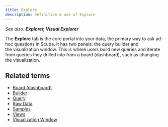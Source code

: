```yaml
---
title: Explore 
description: Definition & use of Explore 
---
```

*See also:* ***Explorer, Visual Explorer***

The **Explore** tab is the core portal into your data, the primary way to ask ad-hoc questions in Scuba. It has two panels: the query builder and the visualization window. This is where users build new queries and iterate from queries they drilled into from a board (dashboard), such as changing the visualization.

## Related terms

- [Board (dashboard)](../board-dashboard-living)
- [Builder](../query-builder)
- [Query](../query)
- [Raw Data](../raw-data)
- [Samples](../samples)
- [Views](../views)
- [Visualization Window](../visualization-window)